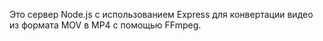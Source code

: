 Это сервер Node.js с использованием Express для конвертации видео из формата MOV в MP4 с помощью FFmpeg.